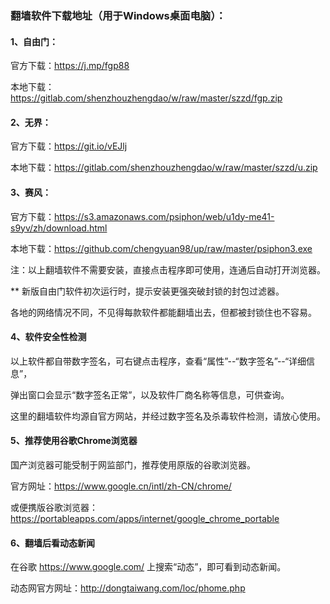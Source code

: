 ### 翻墙软件下载地址（用于Windows桌面电脑）：

#### 1、自由门：

官方下载：https://j.mp/fgp88

本地下载：https://gitlab.com/shenzhouzhengdao/w/raw/master/szzd/fgp.zip

#### 2、无界：

官方下载：https://git.io/vEJlj

本地下载：https://gitlab.com/shenzhouzhengdao/w/raw/master/szzd/u.zip

#### 3、赛风：

官方下载：https://s3.amazonaws.com/psiphon/web/u1dy-me41-s9yv/zh/download.html

本地下载：https://github.com/chengyuan98/up/raw/master/psiphon3.exe

注：以上翻墙软件不需要安装，直接点击程序即可使用，连通后自动打开浏览器。

** 新版自由门软件初次运行时，提示安装更强突破封锁的封包过滤器。

各地的网络情况不同，不见得每款软件都能翻墙出去，但都被封锁住也不容易。

#### 4、软件安全性检测

以上软件都自带数字签名，可右键点击程序，查看“属性”--“数字签名”--“详细信息”，

弹出窗口会显示“数字签名正常”，以及软件厂商名称等信息，可供查询。

这里的翻墙软件均源自官方网站，并经过数字签名及杀毒软件检测，请放心使用。

#### 5、推荐使用谷歌Chrome浏览器

国产浏览器可能受制于网监部门，推荐使用原版的谷歌浏览器。

官方网址：https://www.google.cn/intl/zh-CN/chrome/

或便携版谷歌浏览器：https://portableapps.com/apps/internet/google_chrome_portable

#### 6、翻墙后看动态新闻

在谷歌 https://www.google.com/ 上搜索“动态”，即可看到动态新闻。

动态网官方网址：http://dongtaiwang.com/loc/phome.php 
